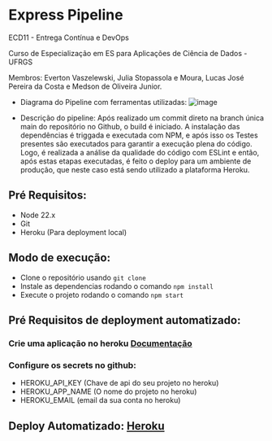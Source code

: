 # Express Pipeline

ECD11 - Entrega Contínua e DevOps

Curso de Especialização em ES para Aplicações de Ciência de Dados - UFRGS

Membros: Everton Vaszelewski, Julia Stopassola e Moura, Lucas José Pereira da Costa e Medson de Oliveira Junior.

- Diagrama do Pipeline com ferramentas utilizadas:
![image](https://github.com/user-attachments/assets/954c00fa-1f37-4ba2-a089-b268f2d2454c)

- Descrição do pipeline:
Após realizado um commit direto na branch única main do repositório no Github, o build é iniciado. A instalação das dependências é triggada e executada com NPM, e após isso os Testes presentes são executados para garantir a execução plena do código. Logo, é realizada a análise da qualidade do código com ESLint e então, após estas etapas executadas, é feito o deploy para um ambiente de produção, que neste caso está sendo utilizado a plataforma Heroku.

## Pré Requisitos:
- Node 22.x
- Git
- Heroku (Para deployment local)
  
## Modo de execução:
- Clone o repositório usando `git clone`
- Instale as dependencias rodando o comando `npm install`
- Execute o projeto rodando o comando `npm start`

## Pré Requisitos de deployment automatizado:
### Crie uma aplicação no heroku [Documentação](https://devcenter.heroku.com/articles/getting-started-with-nodejs#deploy-the-app)
### Configure os secrets no github:
- HEROKU_API_KEY (Chave de api do seu projeto no heroku)
- HEROKU_APP_NAME (O nome do projeto no heroku)
- HEROKU_EMAIL (email da sua conta no heroku)
  
## Deploy Automatizado: [Heroku](https://shielded-tor-48351-13d2dec269ea.herokuapp.com/)

